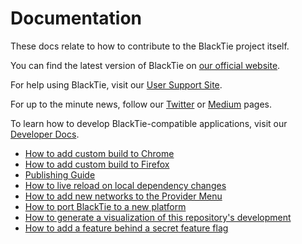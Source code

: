 # Documentation

These docs relate to how to contribute to the BlackTie project itself.

You can find the latest version of BlackTie on [our official website](https://metamask.io/).

For help using BlackTie, visit our [User Support Site](https://metamask.zendesk.com/hc/en-us).

For up to the minute news, follow our [Twitter](https://twitter.com/metamask_io) or [Medium](https://medium.com/metamask) pages.

To learn how to develop BlackTie-compatible applications, visit our [Developer Docs](https://metamask.github.io/metamask-docs/).

- [How to add custom build to Chrome](./add-to-chrome.md)
- [How to add custom build to Firefox](./add-to-firefox.md)
- [Publishing Guide](./publishing.md)
- [How to live reload on local dependency changes](./developing-on-deps.md)
- [How to add new networks to the Provider Menu](./adding-new-networks.md)
- [How to port BlackTie to a new platform](./porting_to_new_environment.md)
- [How to generate a visualization of this repository's development](./development-visualization.md)
- [How to add a feature behind a secret feature flag](./secret-preferences.md)
